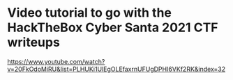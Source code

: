 # Video tutorial to go with the HackTheBox Cyber Santa 2021 CTF writeups
https://www.youtube.com/watch?v=20FkOdoMiRU&list=PLHUKi1UlEgOLEfaxrnUFUgDPHI6VKf2RK&index=32